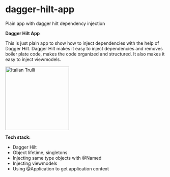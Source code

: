 # dagger-hilt-app
Plain app with dagger hilt dependency injection

**Dagger Hilt App**

This is just plain app to show how to inject dependencies with the help of Dagger Hilt. Dagger Hilt makes it easy to inject dependencies and removes boiler plate code, makes the code organized and structured. It also makes it easy to inject viewmodels.

<img src="https://i.imgur.com/5OuwtVB.png" alt="Italian Trulli" width="200" height="200">

**Tech stack:**
- Dagger Hilt
- Object lifetime, singletons
- Injecting same type objects with @Named
- Injecting viewmodels
- Using @Application to get application context
